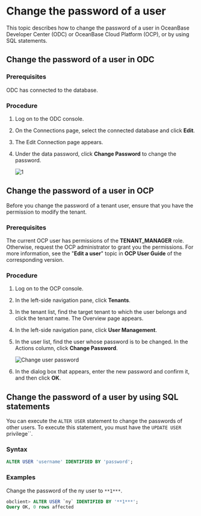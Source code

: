 # Change the password of a user

This topic describes how to change the password of a user in OceanBase Developer Center (ODC) or OceanBase Cloud Platform (OCP), or by using SQL statements.

## Change the password of a user in ODC

### Prerequisites

ODC has connected to the database.

### Procedure

1. Log on to the ODC console.

2. On the Connections page, select the connected database and click **Edit**.

3. The Edit Connection page appears.

4. Under the data password, click **Change Password** to change the password.

   ![1](https://obbusiness-private.oss-cn-shanghai.aliyuncs.com/doc/img/observer-enterprise/V3.2.3/zh-CN/3.deploy-the-oceanbase-database/1011.png)

## Change the password of a user in OCP

Before you change the password of a tenant user, ensure that you have the permission to modify the tenant.

### Prerequisites

The current OCP user has permissions of the **TENANT_MANAGER** role. Otherwise, request the OCP administrator to grant you the permissions. For more information, see the "**Edit a user**" topic in **OCP User Guide** of the corresponding version.

### Procedure

1. Log on to the OCP console.

2. In the left-side navigation pane, click **Tenants**.

3. In the tenant list, find the target tenant to which the user belongs and click the tenant name. The Overview page appears.

4. In the left-side navigation pane, click **User Management**.

5. In the user list, find the user whose password is to be changed. In the Actions column, click **Change Password**.

   ![Change user password](https://obbusiness-private.oss-cn-shanghai.aliyuncs.com/doc/img/observer-enterprise/V3.2.3/zh-CN/3.deploy-the-oceanbase-database/image008.jpg)

6. In the dialog box that appears, enter the new password and confirm it, and then click **OK**.

## Change the password of a user by using SQL statements

You can execute the `ALTER USER` statement to change the passwords of other users. To execute this statement, you must have the `UPDATE USER` privilege``.

### Syntax

```sql
ALTER USER 'username' IDENTIFIED BY 'password';
```

### Examples

Change the password of the ny user to `**1***`.

```sql
obclient> ALTER USER `ny` IDENTIFIED BY '**1***';
Query OK, 0 rows affected
```
